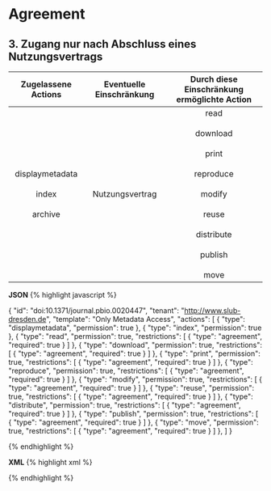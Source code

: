 # Agreement
## 3. Zugang nur nach Abschluss eines Nutzungsvertrags

| Zugelassene Actions | Eventuelle Einschränkung | Durch diese Einschränkung ermöglichte Action |
| :-------: | :---------: | :---------: |
| displaymetadata<br/><br/>index<br/><br/>archive | Nutzungsvertrag | read<br/><br/>download<br/><br/>print<br/><br/>reproduce<br/><br/>modify<br/><br/>reuse<br/><br/>distribute<br/><br/>publish<br/><br/>move |

**JSON**
{% highlight javascript %}

{
  "id": "doi:10.1371/journal.pbio.0020447",
  "tenant": "http://www.slub-dresden.de",
  "template": "Only Metadata Access",
    "actions": [
    {
      "type": "displaymetadata",
      "permission": true
    },
    {
      "type": "index",
      "permission": true
    }, 
    {
      "type": "read",
      "permission": true,
      "restrictions": [
        {
          "type": "agreement",
          "required": true
        }
      ]
    },
    {
      "type": "download",
      "permission": true,
      "restrictions": [
        {
          "type": "agreement",
          "required": true
        }
      ]
    },
    {
      "type": "print",
      "permission": true,
      "restrictions": [
        {
          "type": "agreement",
          "required": true
        }
      ]
    },
    {
      "type": "reproduce",
      "permission": true,
      "restrictions": [
        {
          "type": "agreement",
          "required": true
        }
      ]
    },
    {
      "type": "modify",
      "permission": true,
      "restrictions": [
        {
          "type": "agreement",
          "required": true
        }
      ]
    },
    {
      "type": "reuse",
      "permission": true,
      "restrictions": [
        {
          "type": "agreement",
          "required": true
        }
      ]
    },
    {
      "type": "distribute",
      "permission": true,
      "restrictions": [
        {
          "type": "agreement",
          "required": true
        }
      ]
    },
    {
      "type": "publish",
      "permission": true,
      "restrictions": [
        {
          "type": "agreement",
          "required": true
        }
      ]
    },
    {
      "type": "move",
      "permission": true,
      "restrictions": [
        {
          "type": "agreement",
          "required": true
        }
      ]
    },
  ]
}

{% endhighlight %}


**XML**
{% highlight xml %}
<?xml version='1.0' encoding='ASCII'?>
<libRML version="0.3">
  <item id="doi:10.1371/journal.pbio.0020447" tenant="http://slub-dresden.de" template="Authentification">
    <action type="displaymetadata" permission="true"/>
    <action type="index" permission="true"/>
    <action type="read" permission="true">
      <restriction type="agreement" required="true"/>
    </action>
    <action type="download" permission="true">
      <restriction type="agreement" required="true"/>
    </action>
    <action type="print" permission="true">
      <restriction type="agreement" required="true"/>
    </action>
    <action type="reproduce" permission="true">
      <restriction type="agreement" required="true"/>
    </action> 
    <action type="modify" permission="true">
      <restriction type="agreement" required="true"/>
    </action>
    <action type="reuse" permission="true">
      <restriction type="agreement" required="true"/>
    </action>
    <action type="distribute" permission="true">
      <restriction type="agreement" required="true"/>
    </action>
    <action type="publish" permission="true">
      <restriction type="agreement" required="true"/>
    </action>
    <action type="move" permission="true">
      <restriction type="agreement" required="true"/>
    </action>    
  </item>
</libRML>
{% endhighlight %}
